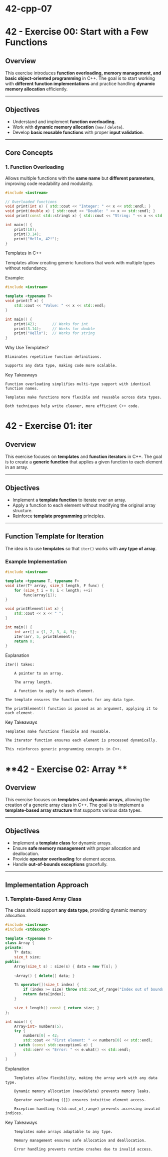 # 42-cpp-07
# **42 - Exercise 00: Start with a Few Functions**

## **Overview**
This exercise introduces **function overloading, memory management, and basic object-oriented programming** in C++. The goal is to start working with **different function implementations** and practice handling **dynamic memory allocation** efficiently.

---

## **Objectives**
- Understand and implement **function overloading**.
- Work with **dynamic memory allocation** (`new` / `delete`).
- Develop **basic reusable functions** with proper **input validation**.

---

## **Core Concepts**
### **1. Function Overloading**
Allows multiple functions with the **same name** but **different parameters**, improving code readability and modularity.

```cpp
#include <iostream>

// Overloaded functions
void print(int x) { std::cout << "Integer: " << x << std::endl; }
void print(double x) { std::cout << "Double: " << x << std::endl; }
void print(const std::string& x) { std::cout << "String: " << x << std::endl; }

int main() {
    print(10);
    print(3.14);
    print("Hello, 42!");
}
```
Templates in C++

Templates allow creating generic functions that work with multiple types without redundancy.

Example:

```cpp
#include <iostream>

template <typename T>
void print(T x) {
    std::cout << "Value: " << x << std::endl;
}

int main() {
    print(42);       // Works for int
    print(3.14);     // Works for double
    print("Hello");  // Works for string
}

```

Why Use Templates?

    Eliminates repetitive function definitions.

    Supports any data type, making code more scalable.

Key Takeaways

    Function overloading simplifies multi-type support with identical function names.

    Templates make functions more flexible and reusable across data types.

    Both techniques help write cleaner, more efficient C++ code.
# **42 - Exercise 01: iter**

## **Overview**
This exercise focuses on **templates** and **function iterators** in C++. The goal is to create a **generic function** that applies a given function to each element in an array.

---

## **Objectives**
- Implement a **template function** to iterate over an array.
- Apply a function to each element without modifying the original array structure.
- Reinforce **template programming** principles.

---

## **Function Template for Iteration**
The idea is to use **templates** so that `iter()` works with **any type of array**.

### **Example Implementation**
```cpp
#include <iostream>

template <typename T, typename F>
void iter(T* array, size_t length, F func) {
    for (size_t i = 0; i < length; ++i)
        func(array[i]);
}

void printElement(int x) {
    std::cout << x << " ";
}

int main() {
    int arr[] = {1, 2, 3, 4, 5};
    iter(arr, 5, printElement);
    return 0;
}
```

Explanation

    iter() takes:

        A pointer to an array.

        The array length.

        A function to apply to each element.

    The template ensures the function works for any data type.

    The printElement() function is passed as an argument, applying it to each element.

Key Takeaways

    Templates make functions flexible and reusable.

    The iterator function ensures each element is processed dynamically.

    This reinforces generic programming concepts in C++.


# **42 - Exercise 02: Array **  

## **Overview**  
This exercise focuses on **templates** and **dynamic arrays**, allowing the creation of a generic array class in C++. The goal is to implement a **template-based array structure** that supports various data types.  

---

## **Objectives**  
- Implement a **template class** for dynamic arrays.  
- Ensure **safe memory management** with proper allocation and deallocation.  
- Provide **operator overloading** for element access.  
- Handle **out-of-bounds exceptions** gracefully.  

---

## **Implementation Approach**  

### **1. Template-Based Array Class**  
The class should support **any data type**, providing dynamic memory allocation.  

```cpp
#include <iostream>
#include <stdexcept>

template <typename T>
class Array {
private:
    T* data;
    size_t size;
public:
    Array(size_t s) : size(s) { data = new T[s]; }
    
    ~Array() { delete[] data; }

    T& operator[](size_t index) {
        if (index >= size) throw std::out_of_range("Index out of bounds");
        return data[index];
    }

    size_t length() const { return size; }
};

int main() {
    Array<int> numbers(5);
    try {
        numbers[0] = 42;
        std::cout << "First element: " << numbers[0] << std::endl;
    } catch (const std::exception& e) {
        std::cerr << "Error: " << e.what() << std::endl;
    }
}

```

Explanation
```
    Templates allow flexibility, making the array work with any data type.

    Dynamic memory allocation (new/delete) prevents memory leaks.

    Operator overloading ([]) ensures intuitive element access.

    Exception handling (std::out_of_range) prevents accessing invalid indices.

```
Key Takeaways

```
    Templates make arrays adaptable to any type.

    Memory management ensures safe allocation and deallocation.

    Error handling prevents runtime crashes due to invalid access.
